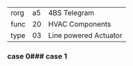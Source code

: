 
|    |   |   |
| -- | - | - |
| rorg | a5 | 4BS Telegram |
| func | 20 | HVAC Components |
| type | 03 | Line powered Actuator |

### case 0### case 1
  